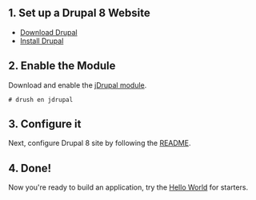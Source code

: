 ## 1. Set up a Drupal 8 Website

  - [Download Drupal](https://drupal.org/download)
  - [Install Drupal](http://drupal.org/documentation/install)

## 2. Enable the Module

Download and enable the [jDrupal module](http://www.drupal.org/project/jdrupal).

```
# drush en jdrupal
```

## 3. Configure it

Next, configure Drupal 8 site by following the [README](http://cgit.drupalcode.org/jdrupal/plain/README.md).

## 4. Done!

Now you're ready to build an application, try the [Hello World](Hello_World) for starters.
